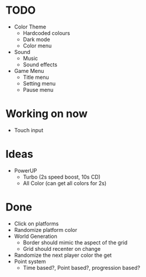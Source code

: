 #   TODO

-   Color Theme
    +   Hardcoded colours
    -   Dark mode
    -   Color menu
-   Sound
    -   Music
    -   Sound effects
-   Game Menu
    -   Title menu
    -   Setting menu
    -   Pause menu

#   Working on now
-   Touch input

#   Ideas
-   PowerUP
    -   Turbo (2s speed boost, 10s CD)
    -   All Color (can get all colors for 2s)

#   Done
+   Click on platforms
+   Randomize platform color
+   World Generation
    +   Border should mimic the aspect of the grid
    +   Grid should recenter on change
+   Randomize the next player color the get
+   Point system
    +   Time based?, Point based?, progression based?